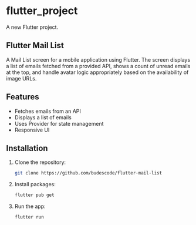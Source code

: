 # flutter_project

A new Flutter project.

## Flutter Mail List

A Mail List screen for a mobile application using Flutter. The screen displays a
list of emails fetched from a provided API, shows a count of unread emails at the top, and handle
avatar logic appropriately based on the availability of image URLs.

## Features

- Fetches emails from an API
- Displays a list of emails
- Uses Provider for state management
- Responsive UI

## Installation

1. Clone the repository:
   ```bash
   git clone https://github.com/budescode/flutter-mail-list

2. Install packages:
   ```bash
   flutter pub get

3. Run the app:
   ```bash
   flutter run
      
